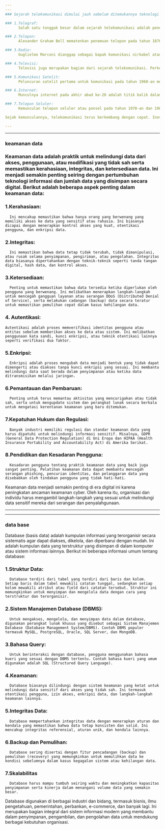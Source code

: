 ```yaml
---
---
### Sejarah telekomunikasi dimulai jauh sebelum ditemukannya teknologi modern. Namun, perkembangan yang signifikan terjadi pada abad ke-19 dan ke-20 dengan penemuan-penemuan penting yang membentuk fondasi telekomunikasi seperti yang kita kenal hari ini. Berikut adalah beberapa titik penting dalam sejarah telekomunikasi:

### 1.Telegraf:
      Salah satu tonggak besar dalam sejarah telekomunikasi adalah penemuan telegraf oleh Samuel Morse pada tahun 1837. Telegraf memungkinkan pengiriman pesan jarak jauh dengan menggunakan kode Morse, yang mengubah huruf dan angka menjadi serangkaian sinyal elektrik yang dapat ditransmisikan melalui kawat.

### 2.Telepon: 
      Alexander Graham Bell mematenkan penemuan telepon pada tahun 1876. Ini memungkinkan untuk pertama kalinya percakapan suara langsung antara dua orang yang berada di tempat yang berbeda. Ini membawa revolusi dalam komunikasi jarak jauh.

### 3.Radio: 
      Guglielmo Marconi dianggap sebagai bapak komunikasi nirkabel atau radio. Ia melakukan eksperimen awal pada akhir abad ke-19 dan pada awal abad ke-20 berhasil mengirimkan sinyal radio melintasi lautan Atlantik. Ini membuka jalan bagi perkembangan radio dan komunikasi nirkabel.

### 4.Televisi:
      Televisi juga merupakan bagian dari sejarah telekomunikasi. Perkembangan dalam bidang ini dimulai pada awal abad ke-20, tetapi televisi komersial pertama kali diperkenalkan pada tahun 1930-an. Ini memungkinkan transmisi visual informasi dan hiburan ke rumah-rumah di seluruh dunia.

### 5.Komunikasi Satelit:
      Peluncuran satelit pertama untuk komunikasi pada tahun 1960-an membuka jalan bagi komunikasi jarak jauh yang lebih luas dan efisien. Komunikasi satelit mengatasi hambatan geografis dan menjadi kunci dalam menghubungkan wilayah-wilayah yang terpencil.

### 6.Internet:
      Munculnya internet pada akhir abad ke-20 adalah titik balik dalam sejarah telekomunikasi. Internet mengubah cara kita berkomunikasi, berbagi informasi, dan bekerja. Ini memungkinkan pengiriman pesan, data, suara, dan video secara cepat dan efisien di seluruh dunia.

### 7.Telepon Seluler:
      Kemunculan telepon seluler atau ponsel pada tahun 1970-an dan 1980-an adalah tonggak penting dalam sejarah telekomunikasi modern. Ponsel mengubah cara kita berkomunikasi dengan membuatnya lebih portabel dan mudah diakses di mana saja.

Sejak kemunculannya, telekomunikasi terus berkembang dengan cepat. Inovasi baru seperti 5G, Internet of Things (IoT), dan teknologi-teknologi lainnya terus mengubah cara kita berkomunikasi dan terhubung dengan dunia di sekitar kita.

---
```

---
### keamanan data 
### Keamanan data adalah praktik untuk melindungi data dari akses, penggunaan, atau modifikasi yang tidak sah serta memastikan kerahasiaan, integritas, dan ketersediaan data. Ini menjadi semakin penting seiring dengan pertumbuhan teknologi informasi dan jumlah data yang disimpan secara digital. Berikut adalah beberapa aspek penting dalam keamanan data:

### 1.Kerahasiaan:
      Ini mencakup memastikan bahwa hanya orang yang berwenang yang memiliki akses ke data yang sensitif atau rahasia. Ini biasanya dicapai dengan menerapkan kontrol akses yang kuat, otentikasi pengguna, dan enkripsi data.

### 2.Integritas:
      Ini memastikan bahwa data tetap tidak terubah, tidak dimanipulasi, atau rusak selama penyimpanan, pengiriman, atau pengolahan. Integritas data biasanya dipertahankan dengan teknik-teknik seperti tanda tangan digital, hash data, dan kontrol akses.

### 3.Ketersediaan:
      Penting untuk memastikan bahwa data tersedia ketika diperlukan oleh pengguna yang berwenang. Ini melibatkan menerapkan langkah-langkah untuk mencegah gangguan layanan atau serangan DDoS (Distributed Denial of Service), serta melakukan cadangan (backup) data secara teratur untuk memastikan pemulihan cepat dalam kasus kehilangan data.

### 4. Autentikasi:
    Autentikasi adalah proses memverifikasi identitas pengguna atau entitas sebelum memberikan akses ke data atau sistem. Ini melibatkan penggunaan kata sandi, kunci enkripsi, atau teknik otentikasi lainnya seperti verifikasi dua faktor.

### 5.Enkripsi: 
      Enkripsi adalah proses mengubah data menjadi bentuk yang tidak dapat dimengerti atau diakses tanpa kunci enkripsi yang sesuai. Ini membantu melindungi data saat berada dalam penyimpanan atau ketika data ditransmisikan melalui jaringan.

### 6.Pemantauan dan Pembaruan:
      Penting untuk terus memantau aktivitas yang mencurigakan atau tidak sah, serta untuk mengupdate sistem dan perangkat lunak secara berkala untuk mengatasi kerentanan keamanan yang baru ditemukan.

### 7.Kepatuhan Hukum dan Regulasi:
      Banyak industri memiliki regulasi dan standar keamanan data yang harus dipatuhi untuk melindungi informasi sensitif. Misalnya, GDPR (General Data Protection Regulation) di Uni Eropa dan HIPAA (Health Insurance Portability and Accountability Act) di Amerika Serikat.

### 8.Pendidikan dan Kesadaran Pengguna:
      Kesadaran pengguna tentang praktik keamanan data yang baik juga sangat penting. Pelatihan keamanan data dapat membantu mencegah serangan phishing, pencurian identitas, dan pelanggaran data yang disebabkan oleh tindakan pengguna yang tidak hati-hati.

Keamanan data menjadi semakin penting di era digital ini karena peningkatan ancaman keamanan cyber. Oleh karena itu, organisasi dan individu harus mengambil langkah-langkah yang sesuai untuk melindungi data sensitif mereka dari serangan dan penyalahgunaan.

---
---
### data base
Database (basis data) adalah kumpulan informasi yang terorganisir secara sistematis agar dapat diakses, dikelola, dan diperbarui dengan mudah. 
Ini adalah kumpulan data yang terstruktur yang disimpan di dalam komputer atau sistem informasi lainnya. Berikut ini beberapa informasi umum tentang database:

### 1.Struktur Data:
      Database terdiri dari tabel yang terdiri dari baris dan kolom. Setiap baris dalam tabel mewakili catatan tunggal, sedangkan setiap kolom mewakili atribut atau field dari catatan tersebut. Struktur ini memungkinkan untuk menyimpan dan mengelola data dengan cara yang terstruktur dan terorganisir.

### 2.Sistem Manajemen Database (DBMS):
      Untuk mengakses, mengelola, dan menyimpan data dalam database, digunakan perangkat lunak khusus yang disebut sebagai Sistem Manajemen Database (Database Management System/DBMS). Contoh DBMS populer termasuk MySQL, PostgreSQL, Oracle, SQL Server, dan MongoDB.

### 3.Bahasa Query:
      Untuk berinteraksi dengan database, pengguna menggunakan bahasa kueri yang sesuai dengan DBMS tertentu. Contoh bahasa kueri yang umum digunakan adalah SQL (Structured Query Language).

### 4.Keamanan:
      Database biasanya dilindungi dengan sistem keamanan yang ketat untuk melindungi data sensitif dari akses yang tidak sah. Ini termasuk otentikasi pengguna, izin akses, enkripsi data, dan langkah-langkah keamanan lainnya.

### 5.Integritas Data:
      Database mempertahankan integritas data dengan menerapkan aturan dan kendala yang memastikan bahwa data tetap konsisten dan valid. Ini mencakup integritas referensial, aturan unik, dan kendala lainnya.

### 6.Backup dan Pemulihan:
      Database sering disertai dengan fitur pencadangan (backup) dan pemulihan (recovery) yang memungkinkan untuk memulihkan data ke kondisi sebelumnya dalam kasus kegagalan sistem atau kehilangan data.

### 7.Skalabilitas
      Database harus mampu tumbuh seiring waktu dan meningkatkan kapasitas penyimpanan serta kinerja dalam menangani volume data yang semakin besar.

Database digunakan di berbagai industri dan bidang, termasuk bisnis, ilmu pengetahuan, pemerintahan, perbankan, e-commerce, dan banyak lagi.
Ini merupakan bagian integral dari sistem informasi modern yang membantu dalam penyimpanan, pengambilan, dan pengolahan data untuk mendukung berbagai kebutuhan organisasi.










